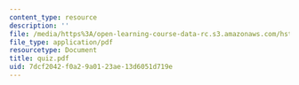```yaml
---
content_type: resource
description: ''
file: /media/https%3A/open-learning-course-data-rc.s3.amazonaws.com/hst-584j-magnetic-resonance-analytic-biochemical-and-imaging-techniques-spring-2006/7dcf2042f0a29a0123ae13d6051d719e_quiz.pdf
file_type: application/pdf
resourcetype: Document
title: quiz.pdf
uid: 7dcf2042-f0a2-9a01-23ae-13d6051d719e
---
```

